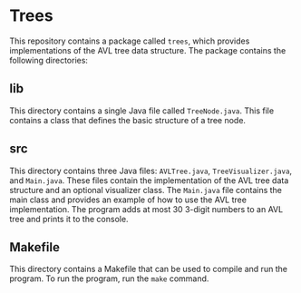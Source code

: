 # Trees

This repository contains a package called `trees`, which provides implementations of the AVL tree data structure. The package contains the following directories:

## lib

This directory contains a single Java file called `TreeNode.java`. This file contains a class that defines the basic structure of a tree node.

## src

This directory contains three Java files: `AVLTree.java`, `TreeVisualizer.java`, and `Main.java`. These files contain the implementation of the AVL tree data structure and an optional visualizer class. The `Main.java` file contains the main class and provides an example of how to use the AVL tree implementation. The program adds at most 30 3-digit numbers to an AVL tree and prints it to the console.

## Makefile

This directory contains a Makefile that can be used to compile and run the program. To run the program, run the `make` command.
